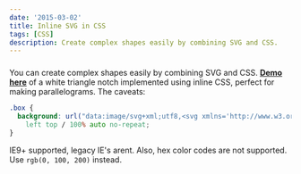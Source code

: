 ```yaml
---
date: '2015-03-02'
title: Inline SVG in CSS
tags: [CSS]
description: Create complex shapes easily by combining SVG and CSS.
---
```



###

<!-- {.-literate-style} -->

You can create complex shapes easily by combining SVG and CSS. **[Demo here](http://cssdeck.com/labs/ip24y9lj)** of a white triangle notch implemented using inline CSS, perfect for making parallelograms. The caveats:

```css
.box {
  background: url("data:image/svg+xml;utf8,<svg xmlns='http://www.w3.org/2000/svg' width='1000' height='20' version='1.1'><polyline fill='white' points='0,0 1000,0 0,20'/></svg>")
    left top / 100% auto no-repeat;
}
```

IE9+ supported, legacy IE's arent. Also, hex color codes are not supported. Use `rgb(0, 100, 200)` instead.
